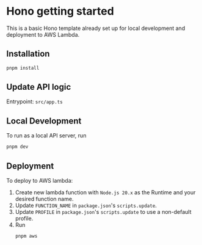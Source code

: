 # Hono getting started

This is a basic Hono template already set up for local development and deployment to AWS Lambda.

## Installation

```bash
pnpm install
```

## Update API logic

Entrypoint: `src/app.ts`

## Local Development

To run as a local API server, run

```bash
pnpm dev
```

## Deployment

To deploy to AWS lambda:

1. Create new lambda function with `Node.js 20.x` as the Runtime and your desired function name.
2. Update `FUNCTION_NAME` in `package.json`'s `scripts.update`.
3. Update `PROFILE` in `package.json`'s `scripts.update` to use a non-default profile.
4. Run
   ```bash
   pnpm aws
   ```
